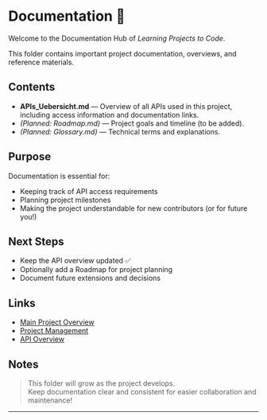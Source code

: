 # Documentation 📄

Welcome to the Documentation Hub of *Learning Projects to Code*.

This folder contains important project documentation, overviews, and reference materials.

## Contents

- **APIs_Uebersicht.md** — Overview of all APIs used in this project, including access information and documentation links.
- *(Planned: Roadmap.md)* — Project goals and timeline (to be added).
- *(Planned: Glossary.md)* — Technical terms and explanations.

## Purpose

Documentation is essential for:
- Keeping track of API access requirements
- Planning project milestones
- Making the project understandable for new contributors (or for future you!)

## Next Steps

- Keep the API overview updated ✅
- Optionally add a Roadmap for project planning
- Document future extensions and decisions

## Links

- [Main Project Overview](../../README.md)
- [Project Management](../../00_Project_Management/README.md)
- [API Overview](./APIs_Uebersicht.md)

## Notes

> This folder will grow as the project develops.  
> Keep documentation clear and consistent for easier collaboration and maintenance!

---
